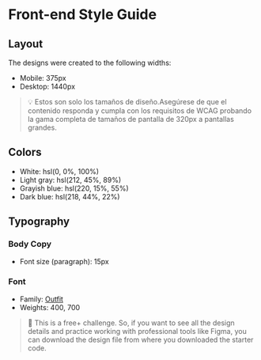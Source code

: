# Front-end Style Guide

## Layout

The designs were created to the following widths:

- Mobile: 375px
- Desktop: 1440px

> 💡 Estos son solo los tamaños de diseño.Asegúrese de que el contenido responda y cumpla con los requisitos de WCAG probando la gama completa de tamaños de pantalla de 320px a pantallas grandes.

## Colors

- White: hsl(0, 0%, 100%)
- Light gray: hsl(212, 45%, 89%)
- Grayish blue: hsl(220, 15%, 55%)
- Dark blue: hsl(218, 44%, 22%)

## Typography

### Body Copy

- Font size (paragraph): 15px

### Font

- Family: [Outfit](https://fonts.google.com/specimen/Outfit)
- Weights: 400, 700

> 💎 This is a free+ challenge. So, if you want to see all the design details and practice working with professional tools like Figma, you can download the design file from where you downloaded the starter code.
